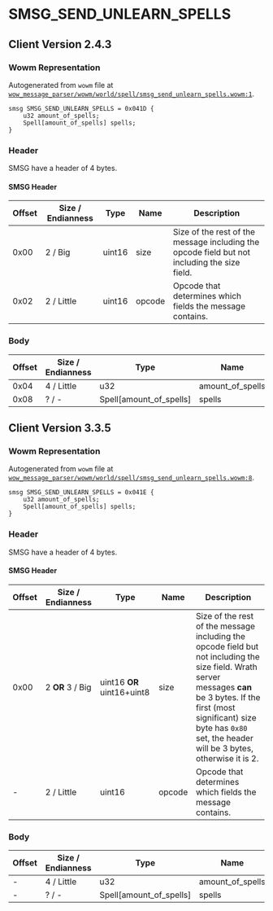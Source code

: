 # SMSG_SEND_UNLEARN_SPELLS

## Client Version 2.4.3

### Wowm Representation

Autogenerated from `wowm` file at [`wow_message_parser/wowm/world/spell/smsg_send_unlearn_spells.wowm:1`](https://github.com/gtker/wow_messages/tree/main/wow_message_parser/wowm/world/spell/smsg_send_unlearn_spells.wowm#L1).
```rust,ignore
smsg SMSG_SEND_UNLEARN_SPELLS = 0x041D {
    u32 amount_of_spells;
    Spell[amount_of_spells] spells;
}
```
### Header

SMSG have a header of 4 bytes.

#### SMSG Header

| Offset | Size / Endianness | Type   | Name   | Description |
| ------ | ----------------- | ------ | ------ | ----------- |
| 0x00   | 2 / Big           | uint16 | size   | Size of the rest of the message including the opcode field but not including the size field.|
| 0x02   | 2 / Little        | uint16 | opcode | Opcode that determines which fields the message contains.|

### Body

| Offset | Size / Endianness | Type | Name | Comment |
| ------ | ----------------- | ---- | ---- | ------- |
| 0x04 | 4 / Little | u32 | amount_of_spells |  |
| 0x08 | ? / - | Spell[amount_of_spells] | spells |  |

## Client Version 3.3.5

### Wowm Representation

Autogenerated from `wowm` file at [`wow_message_parser/wowm/world/spell/smsg_send_unlearn_spells.wowm:8`](https://github.com/gtker/wow_messages/tree/main/wow_message_parser/wowm/world/spell/smsg_send_unlearn_spells.wowm#L8).
```rust,ignore
smsg SMSG_SEND_UNLEARN_SPELLS = 0x041E {
    u32 amount_of_spells;
    Spell[amount_of_spells] spells;
}
```
### Header

SMSG have a header of 4 bytes.

#### SMSG Header

| Offset | Size / Endianness | Type   | Name   | Description |
| ------ | ----------------- | ------ | ------ | ----------- |
| 0x00   | 2 **OR** 3 / Big           | uint16 **OR** uint16+uint8 | size | Size of the rest of the message including the opcode field but not including the size field. Wrath server messages **can** be 3 bytes. If the first (most significant) size byte has `0x80` set, the header will be 3 bytes, otherwise it is 2.|
| -      | 2 / Little| uint16 | opcode | Opcode that determines which fields the message contains. |

### Body

| Offset | Size / Endianness | Type | Name | Comment |
| ------ | ----------------- | ---- | ---- | ------- |
| - | 4 / Little | u32 | amount_of_spells |  |
| - | ? / - | Spell[amount_of_spells] | spells |  |

